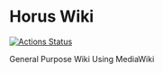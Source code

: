 # Horus Wiki

[![Actions Status](https://github.com/thiago-rezende/horus-wiki/workflows/GitHubCI/badge.svg)](https://github.com/thiago-rezende/horus-wiki/actions)

General Purpose Wiki Using MediaWiki
